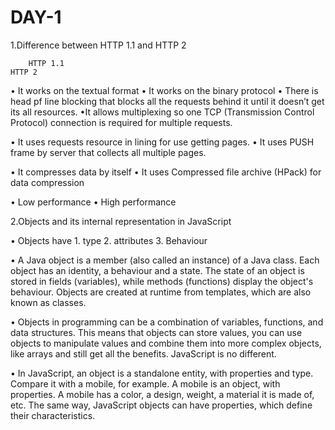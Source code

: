 # DAY-1
1.Difference between HTTP 1.1 and HTTP 2 

	    HTTP 1.1	                                             			    HTTP 2

•	It works on the textual format
	                                                               		•	  It works on the binary protocol
•         There is head pf line blocking that blocks all the 
    	requests behind it until it doesn’t get its all resources.
									•It allows multiplexing so one TCP (Transmission Control Protocol) connection is required 										for multiple requests.  
   
•	It uses requests resource in lining for use getting pages.	   	•  It uses PUSH frame by server that collects all multiple pages.
  
•	It compresses data by itself	                                 	•  It uses   Compressed file archive (HPack) for data compression

•	Low performance                                                 •	High performance




2.Objects and its internal representation in JavaScript

•	Objects have 1. type 2. attributes 3. Behaviour

•	A Java object is a member (also called an instance) of a Java class. Each object has an identity, a behaviour and a state. The state of an object is stored in fields (variables), while methods (functions) display the object's behaviour. Objects are created at runtime from templates, which are also known as classes.

•	Objects in programming can be a combination of variables, functions, and data structures. This means that objects can store values, you can use objects to manipulate values and combine them into more complex objects, like arrays and still get all the benefits. JavaScript is no different.


•	In JavaScript, an object is a standalone entity, with properties and type. Compare it with a mobile, for example. A mobile is an object, with properties. A mobile has a color, a design, weight, a material it is made of, etc. The same way, JavaScript objects can have properties, which define their characteristics.
